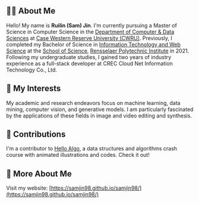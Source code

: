 ## 👨‍💻 About Me

Hello! My name is **Ruilin (Sam) Jin**. I'm currently pursuing a Master of Science in Computer Science in the [Department of Computer & Data Sciences](https://engineering.case.edu/computer-and-data-sciences) at [Case Western Reserve University (CWRU)](https://case.edu/). Previously, I completed my Bachelor of Science in [Information Technology and Web Science](https://science.rpi.edu/itws) at the [School of Science](https://science.rpi.edu/), [Rensselaer Polytechnic Institute](https://www.rpi.edu/) in 2021. Following my undergraduate studies, I gained two years of industry experience as a full-stack developer at CREC Cloud Net Information Technology Co., Ltd.

## 🌟 My Interests

My academic and research endeavors focus on machine learning, data mining, computer vision, and generative models. I am particularly fascinated by the applications of these fields in image and video editing and synthesis.

## 🤝 Contributions

I'm a contributor to [Hello Algo](https://www.hello-algo.com/), a data structures and algorithms crash course with animated illustrations and codes. Check it out!

## 📖 More About Me

Visit my website: [https://samjin98.github.io/samjin98/](https://samjin98.github.io/samjin98/)
